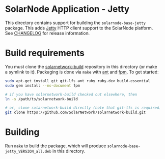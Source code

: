 # SolarNode Application - Jetty

This directory contains support for building the `solarnode-base-jetty` package. This adds
[Jetty][jetty] HTTP client support to the SolarNode platform. See [CHANGELOG](./CHANGELOG.md)
for release information.

# Build requirements

You must clone the [solarnetwork-build][sn-build] repository in this directory (or make a symlink
to it). Packaging is done via `make` with [ant][ant] and [fpm][fpm]. To get started:

```sh
sudo apt-get install git git-lfs ant ruby ruby-dev build-essential
sudo gem install --no-document fpm

# if you have solarnetwork-build checked out elsewhere, then
ln -s /path/to/solarnetwork-build

# or, clone solarnetwork-build directly (note that git-lfs is required)
git clone https://github.com/SolarNetwork/solarnetwork-build.git
```

# Building

Run `make` to build the package, which will produce `solarnode-base-jetty_VERSION_all.deb` in
this directory.

[ant]: https://ant.apache.org/
[fpm]: https://github.com/jordansissel/fpm
[jetty]: https://jetty.org/
[sn-build]: https://github.com/SolarNetwork/solarnetwork-build/

